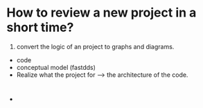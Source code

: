 # How to review a new project in a short time?

1. convert the logic of an project to graphs and diagrams.
+ code 
+ conceptual model (fastdds)
+ Realize what the project for --> the architecture of the code.



# 

+ 